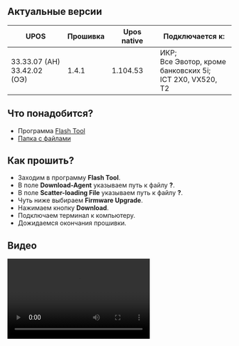 <style>
   .markdown-content h2 {  
      margin-top: 2rem; 
      margin-bottom: 2rem; 
      font-size: 1.875rem; 
   }
   .markdown-content ul {
      list-style-type: disc; 
      font-size: 1.25rem; 
      display: flex; 
      flex-direction: column; 
      gap: 1rem; 
      padding-left: 20px; 
   }
   .markdown-content a:hover {
      text-decoration: underline;
   }
   .markdown-content table {
      min-width: 100%;
   }
   .markdown-content th {
      padding-left: 0.5rem;    
      padding-right: 0.5rem;   
      padding-top: 0.5rem;     
      padding-bottom: 0.5rem;  
      text-align: left;        
      font-size: 0.875rem;     
      line-height: 1.25rem;    
      font-weight: 500;        
      border: 1px solid;       
      border-color: #e5e7eb;
   }
   .markdown-content td {
      padding: 0.75rem 0.5rem;
      font-size: 0.875rem;
      line-height: 1.25rem;
      border: 1px solid #e5e7eb;
   }
</style>

## <a id="1">Актуальные версии</a>

<div class="overflow-x-auto whitespace-nowrap">

| UPOS                           | Прошивка | Upos native | Подключается к:                                                    |
| ------------------------------ | -------- | ----------- | ------------------------------------------------------------------ |
| 33.33.07 (АН)<br>33.42.02 (ОЭ) | 1.4.1    | 1.104.53    | ИКР;<br>Все Эвотор, кроме <br>банковских 5i;<br>ICT 2Х0, VX520, T2 |

</div>

## <a id="2">Что понадобится?</a>

- Программа [Flash Tool](https://disk.yandex.ru/d/rd08ougjIKg4Lg)
- [Папка с файлами](https://drive.google.com/file/d/1QjZNdEqwrSw07ZGy8s1vZ6f3xOH-NxSk/view?usp=drive_link)

## <a id="3">Как прошить?</a>

- Заходим в программу **Flash Tool**.
- В поле **Download-Agent** указываем путь к файлу **?**.
- В поле **Scatter-loading File** указываем путь к файлу **?**.
- Чуть ниже выбираем **Firmware Upgrade**.
- Нажимаем кнопку **Download**.
- Подключаем терминал к компьютеру.
- Дожидаемся окончания прошивки.

## <a id="4">Видео</a>

<video width="320" height="180" controls>
  <source src="/content/kozen-p12/video/KOZEN.mp4" type="video/mp4" />
</video>
